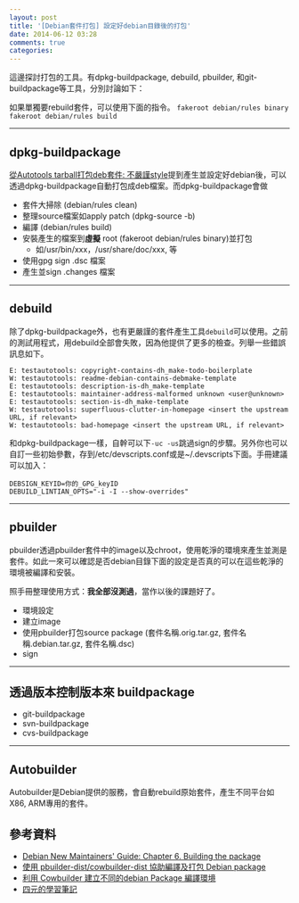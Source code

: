 ```yaml
---
layout: post
title: '[Debian套件打包] 設定好debian目錄後的打包'
date: 2014-06-12 03:28
comments: true
categories: 
---
```

這邊探討打包的工具。有dpkg-buildpackage, debuild, pbuilder, 和git-buildpackage等工具，分別討論如下：

如果單獨要rebuild套件，可以使用下面的指令。
`fakeroot debian/rules binary`
`fakeroot debian/rules build`

---
## dpkg-buildpackage

[從Autotools tarball打包deb套件: 不嚴謹style](http://wen00072-blog.logdown.com/posts/201844-package-deb-packages-loose-style)提到產生並設定好debian後，可以透過dpkg-buildpackage自動打包成deb檔案。而dpkg-buildpackage會做

* 套件大掃除 (debian/rules clean)
* 整理source檔案如apply patch (dpkg-source -b)
* 編譯 (debian/rules build)
* 安裝產生的檔案到**虛擬** root (fakeroot debian/rules binary)並打包
  * 如/usr/bin/xxx，/usr/share/doc/xxx, 等
* 使用gpg sign .dsc 檔案
* 產生並sign .changes 檔案

---
## debuild
除了dpkg-buildpackage外，也有更嚴謹的套件產生工具`debuild`可以使用。之前的測試用程式，用debuild全部會失敗，因為他提供了更多的檢查。列舉一些錯誤訊息如下。

```
E: testautotools: copyright-contains-dh_make-todo-boilerplate
W: testautotools: readme-debian-contains-debmake-template
E: testautotools: description-is-dh_make-template
E: testautotools: maintainer-address-malformed unknown <user@unknown>
E: testautotools: section-is-dh_make-template
W: testautotools: superfluous-clutter-in-homepage <insert the upstream URL, if relevant>
W: testautotools: bad-homepage <insert the upstream URL, if relevant>
```

和dpkg-buildpackage一樣，自幹可以下`-uc -us`跳過sign的步驟。另外你也可以自訂一些初始參數，存到/etc/devscripts.conf或是~/.devscripts下面。手冊建議可以加入：

```
DEBSIGN_KEYID=你的_GPG_keyID
DEBUILD_LINTIAN_OPTS="-i -I --show-overrides"
```

---
## pbuilder
pbuilder透過pbuilder套件中的image以及chroot，使用乾淨的環境來產生並測是套件。如此一來可以確認是否debian目錄下面的設定是否真的可以在這些乾淨的環境被編譯和安裝。

照手冊整理使用方式：**我全部沒測過**，當作以後的課題好了。

* 環境設定
* 建立image
* 使用pbuilder打包source package (套件名稱.orig.tar.gz, 套件名稱.debian.tar.gz, 套件名稱.dsc)
* sign

---
## 透過版本控制版本來 buildpackage

* git-buildpackage
* svn-buildpackage
* cvs-buildpackage

---
## Autobuilder
Autobuilder是Debian提供的服務，會自動rebuild原始套件，產生不同平台如X86, ARM專用的套件。

## 參考資料

* [Debian New Maintainers' Guide: Chapter 6. Building the package](https://www.debian.org/doc/manuals/maint-guide/build.en.html)
* [使用 pbuilder-dist/cowbuilder-dist 協助編譯及打包 Debian package](http://fourdollars.blogspot.tw/2011/07/pbuilder-distcowbuilder-dist-debian.html)
* [利用 Cowbuilder 建立不同的debian Package 編譯環境](http://hychen.wuweig.org/blog/2011/02/13/li-yong-cowbuilder-jian-li-bu-tong-de-debian-package-bian-yi-huan-jing/)
* [四元的學習筆記](http://wi.fd.idv.tw/debian/package)
